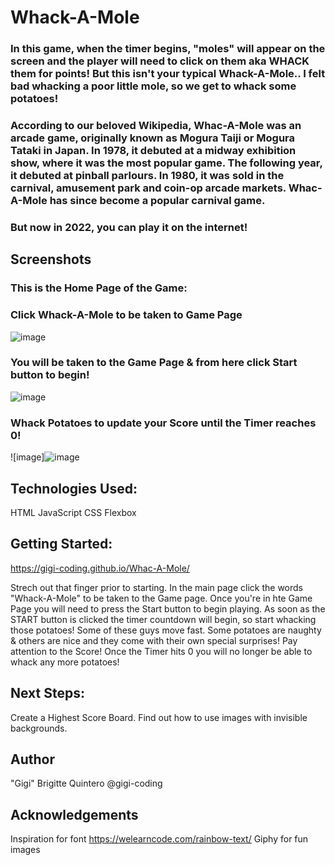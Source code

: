 # Whack-A-Mole

### In this game, when the timer begins, "moles" will appear on the screen and the player will need to click on them aka WHACK them for points! But this isn't your typical Whack-A-Mole.. I felt bad whacking a poor little mole, so we get to whack some potatoes! 

 ### According to our beloved Wikipedia, Whac-A-Mole was an arcade game, originally known as Mogura Taiji or Mogura Tataki in Japan. In 1978, it debuted at a midway exhibition show, where it was the most popular game. The following year, it debuted at pinball parlours. In 1980, it was sold in the carnival, amusement park and coin-op arcade markets. Whac-A-Mole has since become a popular carnival game. 

### But now in 2022, you can play it on the internet! 



## Screenshots

### This is the Home Page of the Game: 
### Click Whack-A-Mole to be taken to Game Page
![image](https://user-images.githubusercontent.com/101548840/163052435-887e8f9a-e899-4075-90f5-9656dbba093c.png)
### You will be taken to the Game Page & from here click Start button to begin!
![image](https://user-images.githubusercontent.com/101548840/163096831-b58de302-8aa9-4ce3-bce1-1ba89f4514a1.png)

### Whack Potatoes to update your Score until the Timer reaches 0!
![image]![image](https://user-images.githubusercontent.com/101548840/163096373-dcea16df-d682-4ce6-8715-912f08873452.png)




## Technologies Used:
HTML
JavaScript
CSS
Flexbox

## Getting Started: 

 https://gigi-coding.github.io/Whac-A-Mole/

Strech out that finger prior to starting. 
In the main page click the words "Whack-A-Mole" to be taken to the Game page. 
Once you're in hte Game Page you will need to press the Start button to begin playing. As soon as the START button is clicked the timer countdown will begin, so start whacking those potatoes! Some of these guys move fast. Some potatoes are naughty & others are nice and they come with their own special surprises! Pay attention to the Score!
Once the Timer hits 0 you will no longer be able to whack any more potatoes! 



## Next Steps: 
Create a Highest Score Board. Find out how to use images with invisible backgrounds.

## Author
"Gigi" Brigitte Quintero
@gigi-coding

## Acknowledgements 
Inspiration for font https://welearncode.com/rainbow-text/
Giphy for fun images
